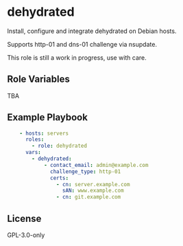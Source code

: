 dehydrated
==========

Install, configure and integrate dehydrated on Debian hosts.

Supports http-01 and dns-01 challenge via nsupdate.

This role is still a work in progress, use with care.

Role Variables
--------------

TBA

Example Playbook
----------------

```yaml
    - hosts: servers
      roles:
        - role: dehydrated
      vars:
        - dehydrated:
            - contact_email: admin@example.com
              challenge_type: http-01
              certs:
                - cn: server.example.com
                  sAN: www.example.com
                - cn: git.example.com
```

License
-------

GPL-3.0-only

